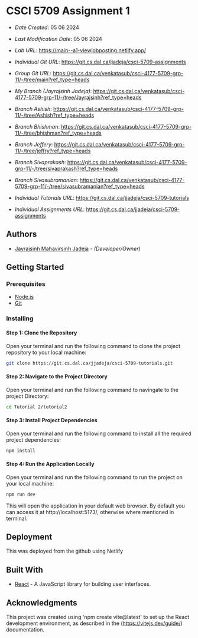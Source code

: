 <!--- The following README.md sample file was adapted from https://gist.github.com/PurpleBooth/109311bb0361f32d87a2#file-readme-template-md by Jayrajsinh Jadeja for academic use --->

# CSCI 5709 Assignment 1

- _Date Created_: 05 06 2024
- _Last Modification Date_: 05 06 2024
- _Lab URL_: https://main--a1-viewjobposting.netlify.app/
- _Individual Git URL_: https://git.cs.dal.ca/jjadeja/csci-5709-assignments

- _Group Git URL_: https://git.cs.dal.ca/venkatasub/csci-4177-5709-grp-11/-/tree/main?ref_type=heads
- _My Branch (Jayrajsinh Jadeja)_: https://git.cs.dal.ca/venkatasub/csci-4177-5709-grp-11/-/tree/Jayrajsinh?ref_type=heads
- _Branch Ashish_: https://git.cs.dal.ca/venkatasub/csci-4177-5709-grp-11/-/tree/Ashish?ref_type=heads
- _Branch Bhishman_: https://git.cs.dal.ca/venkatasub/csci-4177-5709-grp-11/-/tree/bhishman?ref_type=heads
- _Branch Jeffery_: https://git.cs.dal.ca/venkatasub/csci-4177-5709-grp-11/-/tree/jeffry?ref_type=heads
- _Branch Sivaprakash_: https://git.cs.dal.ca/venkatasub/csci-4177-5709-grp-11/-/tree/sivaprakash?ref_type=heads
- _Branch Sivasubramanian_: https://git.cs.dal.ca/venkatasub/csci-4177-5709-grp-11/-/tree/sivasubramanian?ref_type=heads

- _Individual Tutorials URL_: https://git.cs.dal.ca/jjadeja/csci-5709-tutorials
- _Individual Assignments URL_: https://git.cs.dal.ca/jjadeja/csci-5709-assignments

## Authors

- [Jayrajsinh Mahavirsinh Jadeja](jy688645@dal.ca) - _(Developer/Owner)_

## Getting Started

### Prerequisites

- [Node.js](https://nodejs.org/)
- [Git](https://git-scm.com/downloads)

### Installing

#### Step 1: Clone the Repository

Open your terminal and run the following command to clone the project repository to your local machine:

```bash
git clone https://git.cs.dal.ca/jjadeja/csci-5709-tutorials.git
```

#### Step 2: Navigate to the Project Directory

Open your terminal and run the following command to navingate to the project Directory:

```bash
cd Tutorial 2/tutorial2
```

#### Step 3: Install Project Dependencies

Open your terminal and run the following command to install all the required project dependencies:

```bash
npm install
```

#### Step 4: Run the Application Locally

Open your terminal and run the following command to run the project on your local machine:

```bash
npm run dev
```

This will open the application in your default web browser. By default you can access it at http://localhost:5173/, otherwise where mentioned in terminal.

## Deployment

This was deployed from the github using Netlify

## Built With

<!--- Provide a list of the frameworks used to build this application, your list should include the name of the framework used, the url where the framework is available for download and what the framework was used for, see the example below --->

- [React](https://reactjs.org/) - A JavaScript library for building user interfaces.

## Acknowledgments

This project was created using 'npm create vite@latest' to set up the React development environment, as described in the (https://vitejs.dev/guide/) documentation.
